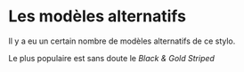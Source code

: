 # Les modèles alternatifs

Il y a eu un certain nombre de modèles alternatifs de ce stylo.

Le plus populaire est sans doute le *Black & Gold Striped*


